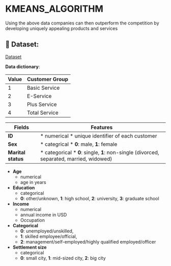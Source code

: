 # KMEANS_ALGORITHM
Using the above data companies can then outperform the competition by developing uniquely appealing products and services

## 📂 Dataset: 

<a href= "https://github.com/TrieuTuanVi/KMEANS_ALGORITHM/blob/main/knn_data.csv">Dataset</a>

**Data dictionary**:

| Value | Customer Group      |
|-------|----------------------|
| 1     | Basic Service        |
| 2     | E-Service            |
| 3     | Plus Service         |
| 4     | Total Service        |



| **Fields**       | **Features**                                                                           |
|------------------|----------------------------------------------------------------------------------------|
|**ID**            |* numerical * unique identifier of each customer                                        |
|**Sex**           |* categrical * **0**: male, **1**: female                                               |
|**Marital status**|* categorical * **0**: single, **1**: non-single (divorced, separated, married, widowed)|
- **Age**
  * numerical
  * age in years
- **Education**
  * categorical
  * **0**: other/unknown, **1**: high school, **2**: university, **3**: graduate school
- **Income**
  * numerical
  * annual income in USD
  * Occupation
- **Categorical**
  * **0**: unemployed/unskilled,
  * **1**: skilled employee/official,
  * **2**: management/self-employed/highly qualified employed/officer
- **Settlement size**
  * categorical
  * **0**: small city, **1**: mid-sized city, **2**: big city
